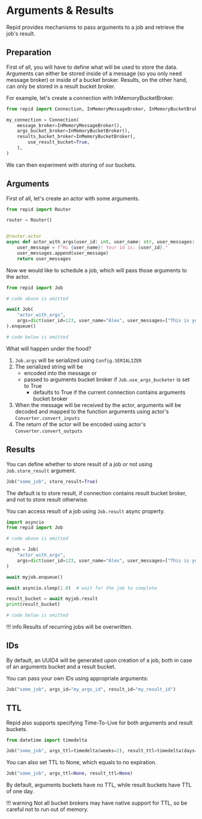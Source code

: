 # Arguments & Results

Repid provides mechanisms to pass arguments to a job and retrieve the job's result.

## Preparation

First of all, you will have to define what will be used to store the data. Arguments can either be
stored inside of a message (so you only need message broker) or inside of a bucket broker.
Results, on the other hand, can only be stored in a result bucket broker.

For example, let's create a connection with InMemoryBucketBroker.

```python hl_lines="5-8"
from repid import Connection, InMemoryMessageBroker, InMemoryBucketBroker

my_connection = Connection(
    message_broker=InMemoryMessageBroker(),
    args_bucket_broker=InMemoryBucketBroker(),
    results_bucket_broker=InMemoryBucketBroker(,
        use_result_bucket=True,
    ),
)
```

We can then experiment with storing of our buckets.

## Arguments

First of all, let's create an actor with some arguments.

```python
from repid import Router

router = Router()


@router.actor
async def actor_with_args(user_id: int, user_name: str, user_messages: list[str]) -> list[str]:
    user_message = f"Hi {user_name}! Your id is: {user_id}."
    user_messages.append(user_message)
    return user_messages
```

Now we would like to schedule a job, which will pass those arguments to the actor.

```python
from repid import Job

# code above is omitted

await Job(
    "actor_with_args",
    args=dict(user_id=123, user_name="Alex", user_messages=["This is your first message!"]),
).enqueue()

# code below is omitted
```

What will happen under the hood?

1. `Job.args` will be serialized using `Config.SERIALIZER`
2. The serialized string will be
    - encoded into the message or
    - passed to arguments bucket broker if `Job.use_args_bucketer` is set to True
        - defaults to True if the current connection contains arguments bucket broker
3. When the message will be received by the actor, arguments will be decoded and mapped to
the function arguments using actor's `Converter.convert_inputs`
4. The return of the actor will be encoded using actor's `Converter.convert_outputs`

## Results

You can define whether to store result of a job or not using `Job.store_result` argument.

```python hl_lines="15"
Job("some_job", store_result=True)
```

The default is to store result, if connection contains result bucket broker,
and not to store result otherwise.

You can access result of a job using `Job.result` async property.

```python
import asyncio
from repid import Job

# code above is omitted

myjob = Job(
    "actor_with_args",
    args=dict(user_id=123, user_name="Alex", user_messages=["This is your first message!"]),
)

await myjob.enqueue()

await asyncio.sleep(1.0)  # wait for the job to complete

result_bucket = await myjob.result
print(result_bucket)

# code below is omitted
```

!!! info
    Results of recurring jobs will be overwritten.

## IDs

By default, an UUID4 will be generated upon creation of a job,
both in case of an arguments bucket and a result bucket.

You can pass your own IDs using appropriate arguments:

```python
Job("some_job", args_id="my_args_id", result_id="my_result_id")
```

## TTL

Repid also supports specifying Time-To-Live for both arguments and result buckets.

```python
from datetime import timedelta

Job("some_job", args_ttl=timedelta(weeks=2), result_ttl=timedelta(days=5))
```

You can also set TTL to None, which equals to no expiration.

```python
Job("some_job", args_ttl=None, result_ttl=None)
```

By default, arguments buckets have no TTL, while result buckets have TTL of one day.

!!! warning
    Not all bucket brokers may have native support for TTL, so be careful not to run out of memory.
